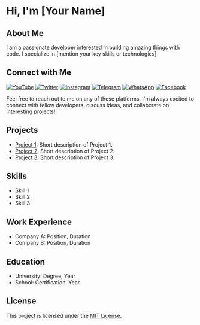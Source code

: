 # Hi, I'm [Your Name]

## About Me
I am a passionate developer interested in building amazing things with code. I specialize in [mention your key skills or technologies].

## Connect with Me

[![YouTube](https://img.shields.io/badge/YouTube-red?style=for-the-badge&logo=youtube)](https://www.youtube.com/your-channel-link)
[![Twitter](https://img.shields.io/badge/Twitter-blue?style=for-the-badge&logo=twitter)](https://twitter.com/your-twitter-handle)
[![Instagram](https://img.shields.io/badge/Instagram-pink?style=for-the-badge&logo=instagram)](https://www.instagram.com/your-instagram-handle)
[![Telegram](https://img.shields.io/badge/Telegram-blue?style=for-the-badge&logo=telegram)](https://t.me/your-telegram-username)
[![WhatsApp](https://img.shields.io/badge/WhatsApp-green?style=for-the-badge&logo=whatsapp)](https://wa.me/your-phone-number)
[![Facebook](https://img.shields.io/badge/Facebook-blue?style=for-the-badge&logo=facebook)](https://www.facebook.com/your-facebook-profile)

Feel free to reach out to me on any of these platforms. I'm always excited to connect with fellow developers, discuss ideas, and collaborate on interesting projects!

## Projects
- [Project 1](link-to-project1): Short description of Project 1.
- [Project 2](link-to-project2): Short description of Project 2.
- [Project 3](link-to-project3): Short description of Project 3.

## Skills
- Skill 1
- Skill 2
- Skill 3

## Work Experience
- Company A: Position, Duration
- Company B: Position, Duration

## Education
- University: Degree, Year
- School: Certification, Year

## License
This project is licensed under the [MIT License](LICENSE).
